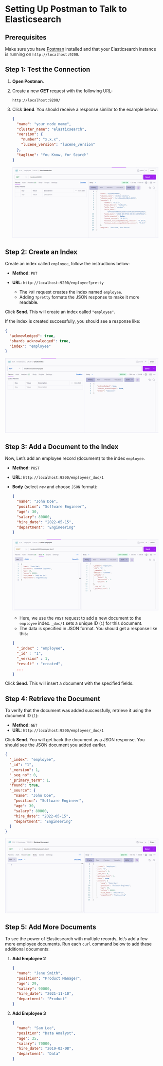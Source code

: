 # Setting Up Postman to Talk to Elasticsearch

## Prerequisites

Make sure you have [Postman](https://www.postman.com/) installed and that your Elasticsearch instance is running on `http://localhost:9200`.

## Step 1: Test the Connection

1. **Open Postman**.
2. Create a new **GET** request with the following URL:

   ```
   http://localhost:9200/
   ```

3. Click **Send**. You should receive a response similar to the example below:

   ```json
   {
     "name": "your_node_name",
     "cluster_name": "elasticsearch",
     "version": {
       "number": "x.x.x",
       "lucene_version": "lucene_version"
     },
     "tagline": "You Know, for Search"
   }
   ```

   ![alt text](images/testConnection.png)

## Step 2: Create an Index

Create an index called `employee`, follow the instructions below:

- **Method**: `PUT`
- **URL**: `http://localhost:9200/employee?pretty`

  - The `PUT` request creates the index named `employee`.
  - Adding `?pretty` formats the JSON response to make it more readable.

Click **Send**. This will create an index called `"employee"`.

If the index is created successfully, you should see a response like:

```json
{
  "acknowledged": true,
  "shards_acknowledged": true,
  "index": "employee"
}
```

![Create an Index](images/createIndex.png)

## Step 3: Add a Document to the Index

Now, Let’s add an employee record (document) to the index `employee`.

- **Method**: `POST`
- **URL**: `http://localhost:9200/employee/_doc/1`
- **Body** (select `raw` and choose `JSON` format):

  ```json
  {
    "name": "John Doe",
    "position": "Software Engineer",
    "age": 30,
    "salary": 80000,
    "hire_date": "2022-05-15",
    "department": "Engineering"
  }
  ```

  ![alt text](images/createDocument.png)

  - Here, we use the `POST` request to add a new document to the `employee` index. `_doc/1` sets a unique ID (`1`) for this document.
  - The data is specified in JSON format.
    You should get a response like this:

  ```json
  {
    "_index" : "employee",
    "_id" : "1",
    "_version" : 1,
    "result" : "created",
    ...
  }
  ```

Click **Send**. This will insert a document with the specified fields.

## Step 4: Retrieve the Document

To verify that the document was added successfully, retrieve it using the document ID (`1`):

- **Method**: `GET`
- **URL**: `http://localhost:9200/employee/_doc/1`

Click **Send**. You will get back the document as a JSON response.
You should see the JSON document you added earlier.

```json
{
  "_index": "employee",
  "_id": "1",
  "_version": 1,
  "_seq_no": 0,
  "_primary_term": 1,
  "found": true,
  "_source": {
    "name": "John Doe",
    "position": "Software Engineer",
    "age": 30,
    "salary": 80000,
    "hire_date": "2022-05-15",
    "department": "Engineering"
  }
}
```

![alt text](images/retrieveDoc.png)

## Step 5: Add More Documents

To see the power of Elasticsearch with multiple records, let’s add a few more employee documents. Run each `curl` command below to add these additional documents:

1. **Add Employee 2**

   ```json
   {
     "name": "Jane Smith",
     "position": "Product Manager",
     "age": 29,
     "salary": 90000,
     "hire_date": "2021-11-10",
     "department": "Product"
   }
   ```

2. **Add Employee 3**

   ```json
   {
     "name": "Sam Lee",
     "position": "Data Analyst",
     "age": 35,
     "salary": 70000,
     "hire_date": "2019-03-08",
     "department": "Data"
   }
   ```
